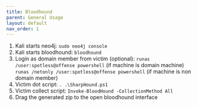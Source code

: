 ```yaml
---
title: Bloodhound
parent: General Usage
layout: default
nav_order: 1
---
```


1. Kali starts neo4j: `sudo neo4j console`
2. Kali starts bloodhound: `bloodhound`
3. Login as domain member from victim (optional):
   `runas /user:spotless@offense powershell` (if machine is domain machine)
   `runas /netonly /user:spotless@offense powershell` (if machine is non domain member)
4. Victim dot script: `. .\SharpHound.ps1`
5. Victim collect script: `Invoke-BloodHound -CollectionMethod All`
6. Drag the generated zip to the open bloodhound interface